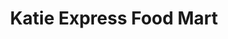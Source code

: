 ---
title: "Katie Express Food Mart"
url: /hattiesburg/katie-express-food-mart/
shop: Lebensmittel
---
